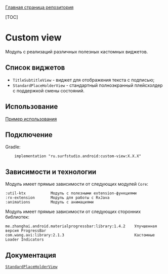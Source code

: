 [Главная страница репозитория](../docs/main.md)

[TOC]

# Custom view
Модуль с реализаций различных полезных кастомных виджетов.

## Список виджетов

+ `TitleSubtitleView` - виджет для отображения текста с подписью;
+ `StandardPlaceHolderView` - стандартный полноэкранный плейсхолдер с поддержкой смены состояний.

## Использование
[Пример использования](../custom-view-sample)

## Подключение
Gradle:
```
    implementation "ru.surfstudio.android:custom-view:X.X.X"
```    
## Зависимости и технологии

Модуль имеет прямые зависимости от следующих модулей `Core`:

    :util-ktx           Модуль с полезными extension-функциями
    :rx-extension       Модуль для работы с RxJava
    :animations         Модуль с анимациями
    
Модуль имеет прямые зависимости от следующих сторонних библиотек:

    me.zhanghai.android.materialprogressbar:library:1.4.2    Улучшенная версия ProgressBar
    com.wang.avi:library:2.1.3                               Кастомные Loader Indicators

## Документация
[`StandardPlaceHolderView`](../custom-view/STANDARD-PLACEHOLDER-VIEW-README.md)